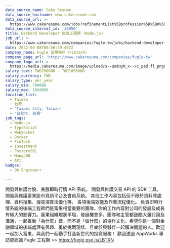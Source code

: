 ```yaml
---
data_source_name: Cake Resume
data_source_hostname: www.cakeresume.com
data_source_url: >-
  https://www.cakeresume.com/jobs?refinementList%5Bprofession%5D%5B0%5D=engineering_qa-engineer&refinementList%5Bsalary_currency%5D=TWD&range%5Bsalary_range%5D%5Bmin%5D=800096
data_source_internal_id: '38950'
title: Backend Developer 後端工程師 (Node.js)
job_url: >-
  https://www.cakeresume.com/companies/fugle-tw/jobs/backend-developer-backend-engineer-node-js
date: 2022-04-08T00:50:49.407Z
company_name: Fugle 富果帳戶（Fintech）
company_page_url: 'https://www.cakeresume.com/companies/fugle-tw'
company_logo_url: >-
  https://media.cakeresume.com/image/upload/s--QsdHyM_x--/c_pad,fl_png8,h_200,w_200/v1591685486/qfcmgjfgjtookn41toz5.png
salary_text: TWD700000 - TWD1050000
salary_currency: TWD
salary_type: per_year
salary_min: 700000
salary_max: 1050000
location_list:
  - Taiwan
  - 台灣
  - 'Taipei City, Taiwan'
  - '台北市, 台灣'
job_tags:
  - Node.js
  - TypeScript
  - WebSocket
  - Docker
  - FinTech
  - Investment
  - PostgreSQL
  - MongoDB
  - API
badges:
  - QA Engineerr

---
```


開發與維護台股、美股即時行情 API 系統。 開發與維護交易 API 的 SDK 工具。 開發與維護富果股市資訊平台及會員系統。 其他工作內容包括但不限於資料庫處理、資料搜集、搜尋演算法優化等。 各項後端效能及作業流程優化。 負責即時行情系統的後端工程師們是富果相當重要的團隊，你的工作內容對公司的發展及成長有極大的影響力。富果組織現狀平坦，發展機會多。團隊和主管都鼓勵大量討論及溝通，一起推動「為什麼」做，而不是「做什麼」的協作文化。希望你是一個對金融領域的後端處理有興趣、勇於挑戰現狀、且樂於與夥伴一起解決問題的人。歡迎一起加入富果，與我們一起動手打造新世代的投資服務！ 歡迎透過 AppWorks 專訪更認識 Fugle 工程獅 >> https://fugle.pse.is/LBTXN